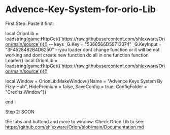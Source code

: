 # Advence-Key-System-for-orio-Lib

First Step:
Paste it first:


local OrionLib = loadstring(game:HttpGet(('https://raw.githubusercontent.com/shlexware/Orion/main/source')))()
-- keys
_G.Key = "5368566D59713374"
_G.KeyInput = "3F4528482B4D6250"
--you loader dont change function or it will be not working and dont create new function do all in one function
function Loader()
local OrionLib = loadstring(game:HttpGet(('https://raw.githubusercontent.com/shlexware/Orion/main/source')))()
   

local Window = OrionLib:MakeWindow({Name = "Advence Keys System By Fizly Hub", HidePremium = false, SaveConfig = true, ConfigFolder = "Credits Window"})

end



Step 2:
SOON

the tabs and buttond and more to window:
Check Orion Lib to see: https://github.com/shlexware/Orion/blob/main/Documentation.md








 
